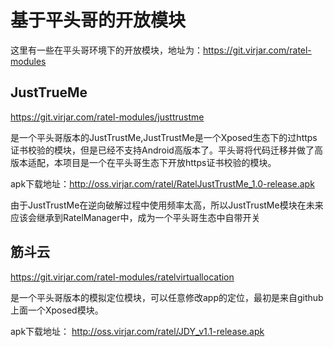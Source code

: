 # 基于平头哥的开放模块

这里有一些在平头哥环境下的开放模块，地址为：https://git.virjar.com/ratel-modules

## JustTrueMe

https://git.virjar.com/ratel-modules/justtrustme

是一个平头哥版本的JustTrustMe,JustTrustMe是一个Xposed生态下的过https证书校验的模块，但是已经不支持Android高版本了。平头哥将代码迁移并做了高版本适配，本项目是一个在平头哥生态下开放https证书校验的模块。


apk下载地址：http://oss.virjar.com/ratel/RatelJustTrustMe_1.0-release.apk

由于JustTrustMe在逆向破解过程中使用频率太高，所以JustTrustMe模块在未来应该会继承到RatelManager中，成为一个平头哥生态中自带开关


## 筋斗云

https://git.virjar.com/ratel-modules/ratelvirtuallocation

是一个平头哥版本的模拟定位模块，可以任意修改app的定位，最初是来自github上面一个Xposed模块。

apk下载地址： http://oss.virjar.com/ratel/JDY_v1.1-release.apk